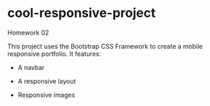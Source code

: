 # cool-responsive-project

Homework 02

This project uses the Bootstrap CSS Framework to create a mobile responsive portfolio.
It features:

- A navbar

- A responsive layout

- Responsive images
